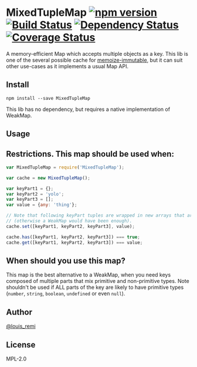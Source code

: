 MixedTupleMap [![npm version](https://badge.fury.io/js/mixedtuplemap.svg)](https://badge.fury.io/js/mixedtuplemap) [![Build Status](https://travis-ci.org/memoize-immutable/MixedTupleMap.svg?branch=master)](https://travis-ci.org/memoize-immutable/MixedTupleMap) [![Dependency Status](https://david-dm.org/memoize-immutable/MixedTupleMap.svg)](https://david-dm.org/memoize-immutable/MixedTupleMap) [![Coverage Status](https://coveralls.io/repos/github/memoize-immutable/MixedTupleMap/badge.svg?branch=master)](https://coveralls.io/github/memoize-immutable/MixedTupleMap?branch=master)
=============

A memory-efficient Map which accepts multiple objects as a key.
This lib is one of the several possible cache for [memoize-immutable](/louisremi/memoize-immutable),
but it can suit other use-cases as it implements a usual Map API.

## Install

`npm install --save MixedTupleMap`

This lib has no dependency, but requires a native implementation of WeakMap.

## Usage

**Restrictions**. This map should be used when:
-

```js
var MixedTupleMap = require('MixedTupleMap');

var cache = new MixedTupleMap();

var keyPart1 = {};
var keyPart2 = 'yolo';
var keyPart3 = [];
var value = {any: 'thing'};

// Note that following keyPart tuples are wrapped in new arrays that are !==
// (otherwise a WeakMap would have been enough).
cache.set([keyPart1, keyPart2, keyPart3], value);

cache.has([keyPart1, keyPart2, keyPart3]) === true;
cache.get([keyPart1, keyPart2, keyPart3]) === value;
```

## When should you use this map?

This map is the best alternative to a WeakMap, when you need keys composed
of multiple parts that mix primitive and non-primitive types. Note shouldn't be used if ALL parts
of the key are likely to have primitive types
(`number`, `string`, `boolean`, `undefined` or even `null`).

## Author

[@louis_remi](https://twitter.com/louis_remi)

## License

MPL-2.0
